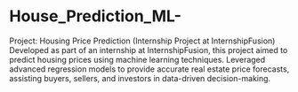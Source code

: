 # House_Prediction_ML-
Project: Housing Price Prediction (Internship Project at InternshipFusion)
Developed as part of an internship at InternshipFusion, this project aimed to predict housing prices using machine learning techniques.
Leveraged advanced regression models to provide accurate real estate price forecasts, assisting buyers, sellers, and investors in data-driven decision-making.
